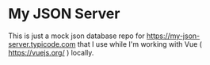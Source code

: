 # My JSON Server

This is just a mock json database repo for https://my-json-server.typicode.com that I use while I'm working with Vue ( https://vuejs.org/ ) locally.
